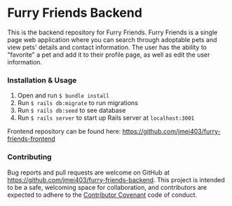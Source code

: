 # Furry Friends Backend

This is the backend repository for Furry Friends. Furry Friends is a single page web application where you can search through adoptable pets and view pets' details and contact information. The user has the ability to "favorite" a pet and add it to their profile page, as well as edit the user information.

### Installation & Usage

1. Open and run `$ bundle install`
2. Run `$ rails db:migrate` to run migrations
3. Run `$ rails db:seed` to see database
4. Run `$ rails server` to start up Rails server at `localhost:3001`

Frontend repository can be found here: https://github.com/jmei403/furry-friends-frontend

### Contributing

Bug reports and pull requests are welcome on GitHub at https://github.com/jmei403/furry-friends-backend. This project is intended to be a safe, welcoming space for collaboration, and contributors are expected to adhere to the [Contributor Covenant](http://contributor-covenant.org) code of conduct.
